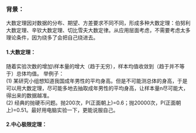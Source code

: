 ### 背景：
大数定理因对数据的分布、期望、方差要求不同不同，形成多种大数定理：伯努利大数定理、辛钦大数定理、切比雪夫大数定律。从应用层面考虑，不需要考虑太多理论条件，因为绕多了会把自己绕进去。  
#### 1.大数定理：
随着实验次数的增加\样本量的增大（趋于无穷），样本均值收敛到（趋于并不等于）总体均值。
举例子：  
(1) 某研究小组想知道我国成年男性的平均身高。但是不可能测总体的身高，于是可以用大数定理，尽可能多地去抽取成年男性的平均身高，让样本量n尽可能大，得出来的数据越准。  
(2) 经典的抛硬币问题。抛200次，P(正面朝上)=0.6；抛20000次，P(正面朝上)=0.51。最好用电脑实验一下，更能说服自己。  
#### 2.中心极限定理：

